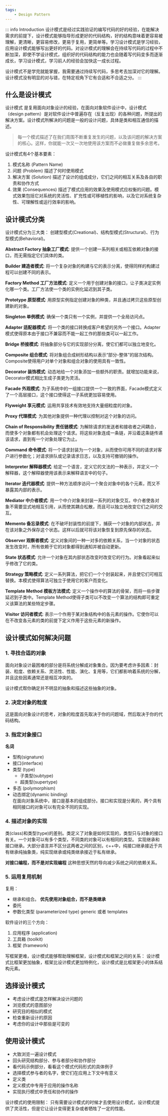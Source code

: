 ```yaml
---
tags:
    - Design Pattern
---
```


::: info Introduction
设计模式是经过实践验证的编写代码的好的经验，在能解决需求的前提下，设计模式能够指导形成更好的代码结构，好的结构意味着更容易被理解，更清晰，更容易修改，更易于复用，更简单等。学习设计模式是学习经验，应用设计模式能够写出更好的代码。对设计模式的理解会在持续写代码的过程中不断加深，即使不学设计模式，组织好的代码结构的能力也会随着写代码变多而逐渐成长，学习设计模式，学习前人的经验会加快这一成长过程。

设计模式不是学完就能掌握，我需要通过持续写代码，多思考去加深对它的理解。设计模式没有明显的对与错，在特定视角下它有合适和不合适之分。
:::

## 什么是设计模式

设计模式 是复用面向对象设计的经验，在面向对象软件设计中，设计模式（design pattern）是对软件设计中普遍存在（反复出现）的各种问题，所提出的解决方案。设计模式所解决的问题是一般的设计问题，具体是类和相互通信的描述。

> 每一个模式描述了在我们周围不断重复发生的问题，以及该问题的解决方案的核心。这样，你就能一次又一次地使用该方案而不必做重复做多余思考。

设计模式有4个基本要素：
1. 模式名称 (Pattern Name) 
2. 问题 (Problem) 描述了何时使用模式
3. 解决方案 (Solution) 描述了设计的组成成分，它们之间的相互关系及各自的职责和协作方式
4. 效果 (Consequences) 描述了模式应用的效果及使用模式应权衡的问题。模式效果包括它对系统的灵活性、扩充性或可移植性的影响，以及它对系统复杂性、可理解性或运行效率的影响。

## 设计模式分类

设计模式分为三大类： 创建型模式(Creational)、结构型模式(Structural)、行为型模式(Behavioral)。

**Abstract Factory 抽象工厂模式**: 提供一个创建一系列相关或相互依赖对象的接口，而无需指定它们具体的类。

**Builder 建造者模式**: 将一个复杂对象的构建与它的表示分离，使得同样的构建过程可以创建不同的表示。

**Factory Method 工厂方法模式**: 定义一个用于创建对象的接口，让子类决定实例化哪一个类。工厂方法使一个类的实例化延迟到其子类。

**Prototype 原型模式**: 用原型实例指定创建对象的种类，并且通过拷贝这些原型创建新的对象。

**Singleton 单例模式**: 确保一个类只有一个实例，并提供一个全局访问点。

**Adapter 适配器模式**: 将一个类的接口转换成客户希望的另外一个接口。Adapter 模式使得原本由于接口不兼容而不能一起工作的那些类可以一起工作。

**Bridge 桥接模式**: 将抽象部分与它的实现部分分离，使它们都可以独立地变化。

**Composite 组合模式**: 将对象组合成树形结构以表示“部分-整体”的层次结构。Composite使得用户对单个对象和组合对象的使用具有一致性。

**Decorator 装饰模式**: 动态地给一个对象添加一些额外的职责。就增加功能来说，Decorator模式相比生成子类更为灵活。

**Facade 外观模式**: 为子系统中的一组接口提供一个一致的界面，Facade模式定义了一个高层接口，这个接口使得这一子系统更加容易使用。

**Flyweight 享元模式**: 运用共享技术有效地支持大量细粒度的对象。

**Proxy 代理模式**: 为其他对象提供一种代理以控制对这个对象的访问。

**Chain of Responsibility 责任链模式**: 为解除请求的发送者和接收者之间耦合，而使多个对象都有机会处理这个请求。将这些对象连成一条链，并沿着这条链传递该请求，直到有一个对象处理它为止。

**Command 命令模式**: 将一个请求封装为一个对象，从而使你可用不同的请求对客户进行参数化；对请求排队或记录请求日志，以及支持可撤销的操作。

**Interpreter 解释器模式**: 给定一个语言，定义它的文法的一种表示，并定义一个解释器，这个解释器使用该表示来解释语言中的句子。

**Iterator 迭代器模式**: 提供一种方法顺序访问一个聚合对象中的各个元素，而又不暴露其内部的表示。

**Mediator 中介者模式**: 用一个中介对象来封装一系列的对象交互。中介者使各对象不需要显式地相互引用，从而使其耦合松散，而且可以独立地改变它们之间的交互。

**Memento 备忘录模式**: 在不破坏封装性的前提下，捕获一个对象的内部状态，并在该对象之外保存这个状态。这样以后就可将该对象恢复到原先保存的状态。

**Observer 观察者模式**: 定义对象间的一种一对多的依赖关系，当一个对象的状态发生改变时，所有依赖于它的对象都得到通知并被自动更新。

**State 状态模式**: 允许一个对象在其内部状态改变时改变它的行为。对象看起来似乎修改了它的类。

**Strategy 策略模式**: 定义一系列算法，把它们一个个封装起来，并且使它们可相互替换。本模式使得算法可独立于使用它的客户而变化。

**Template Method 模板方法模式**: 定义一个操作中的算法的骨架，而将一些步骤延迟到子类中。Template Method使得子类可以不改变一个算法的结构即可重定义该算法的某些特定步骤。

**Visitor 访问者模式**: 表示一个作用于某对象结构中的各元素的操作。它使你可以在不改变各元素的类的前提下定义作用于这些元素的新操作。






## 设计模式如何解决问题

###  1. 寻找合适的对象
 
 面向对象设计最困难的部分是将系统分解成对象集合。因为要考虑许多因素：封装、粒度、依赖关系、灵活性、性能、演化、复用等，它们都影响着系统的分解，并且这些因素通常还是相互冲突的。

 设计模式帮你确定并不明显的抽象和描述这些抽象的对象。

### 2. 决定对象的粒度
 
这是面向对象设计的思考，对象的粒度首先取决于你的问题域，然后取决于你的代码结构。

### 3. 指定对象接口

**名词**

- 型构(signature)
- 接口(interface)
- 类型 (type)
  - 子类型(subtype)
  - 超类型(supertype)
- 多态 (polymorphism)
- 动态绑定(dynamic binding)   
在面向对象系统中，接口是基本的组成部分。接口和实现是分离的，两个具有相同接口的对象可以有完全不同的实现。

### 4. 描述对象的实现

类(class)和类型(type)的差别。类定义了对象是如何实现的，类型只与对象的接口有关。一个对象可以有多个类型，不同类的对象可以有相同的类型。
实现继承和接口继承。大部分语言并不区分这两者之间的区别，c++中，纯接口继承接近于共有继承纯抽象类，纯实现继承或纯类继承接近于私有继承。

**对接口编程，而不是对实现编程** 这种思想天然的导向减少系统之间的依赖关系。

### 5. 运用复用机制

复用：
- 继承和组合。 **优先使用对象组合，而不是类继承**
- 委托
- 参数化类型 (parameterized type) generic 或者 templates


软件设计的三个方向：

1. 应用程序 (application)
2. 工具箱 (toolkit)
3. 框架 (framework)

写框架更难，设计模式能够帮助理解框架，设计模式和框架之间的关系： 设计模式比框架更加抽象，框架比设计模式更加特例化，设计模式是比框架更小的体系结构元素。

## 选择设计模式


- 考虑设计模式是怎样解决设计问题的
- 浏览模式的意图部分
- 研究目的相似的模式
- 检查重新设计的原因
- 考虑你的设计中那些是可变的

## 使用设计模式

- 大致浏览一遍设计模式
- 回头研究结构部分、参与者部分和协作部分
- 看代码示例部分，看看这个模式代码形式的具体例子
- 选择模式参与者的名字，使它们在应用上下文中有意义
- 定义类
- 定义模式中专用于应用的操作名称
- 实现执行模式中责任和协作的操作

设计模式的使用限制： 只有需要设计模式的时候才去使用设计模式，设计模式提供了灵活性，但是它让设计变得更复杂或者牺牲了一定的性能。
